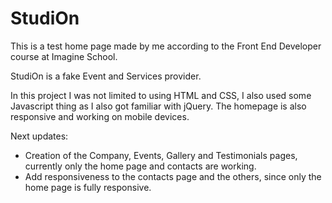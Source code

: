 # StudiOn
This is a test home page made by me according to the Front End Developer course at Imagine School.

StudiOn is a fake Event and Services provider.

In this project I was not limited to using HTML and CSS, I also used some Javascript thing as I also got familiar with jQuery.
The homepage is also responsive and working on mobile devices.

Next updates:
* Creation of the Company, Events, Gallery and Testimonials pages, currently only the home page and contacts are working.
* Add responsiveness to the contacts page and the others, since only the home page is fully responsive.
